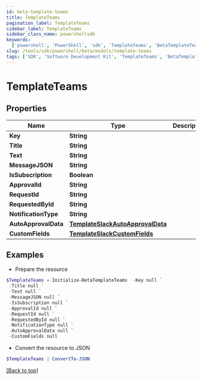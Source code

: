```yaml
---
id: beta-template-teams
title: TemplateTeams
pagination_label: TemplateTeams
sidebar_label: TemplateTeams
sidebar_class_name: powershellsdk
keywords:
  ['powershell', 'PowerShell', 'sdk', 'TemplateTeams', 'BetaTemplateTeams']
slug: /tools/sdk/powershell/beta/models/template-teams
tags: ['SDK', 'Software Development Kit', 'TemplateTeams', 'BetaTemplateTeams']
---
```


# TemplateTeams

## Properties

| Name | Type | Description | Notes |
| --- | --- | --- | --- |
| **Key** | **String** |  | [optional] |
| **Title** | **String** |  | [optional] |
| **Text** | **String** |  | [optional] |
| **MessageJSON** | **String** |  | [optional] |
| **IsSubscription** | **Boolean** |  | [optional] |
| **ApprovalId** | **String** |  | [optional] |
| **RequestId** | **String** |  | [optional] |
| **RequestedById** | **String** |  | [optional] |
| **NotificationType** | **String** |  | [optional] |
| **AutoApprovalData** | [**TemplateSlackAutoApprovalData**](template-slack-auto-approval-data) |  | [optional] |
| **CustomFields** | [**TemplateSlackCustomFields**](template-slack-custom-fields) |  | [optional] |

## Examples

- Prepare the resource

```powershell
$TemplateTeams = Initialize-BetaTemplateTeams  -Key null `
 -Title null `
 -Text null `
 -MessageJSON null `
 -IsSubscription null `
 -ApprovalId null `
 -RequestId null `
 -RequestedById null `
 -NotificationType null `
 -AutoApprovalData null `
 -CustomFields null
```

- Convert the resource to JSON

```powershell
$TemplateTeams | ConvertTo-JSON
```

[[Back to top]](#)
